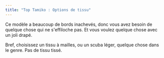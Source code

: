 ```yaml
---
title: "Top Tamiko : Options de tissu"
---
```


Ce modèle a beaucoup de bords inachevés, donc vous avez besoin de quelque chose qui ne s'effiloche pas. Et vous voulez quelque chose avec un joli drapé.

Bref, choisissez un tissu à mailles, ou un scuba léger, quelque chose dans le genre. Pas de tissu tissé.
